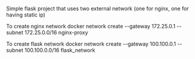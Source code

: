 Simple flask project that uses two external network (one for nginx, one for having static ip)

To create nginx network
docker network create --gateway 172.25.0.1 --subnet 172.25.0.0/16 nginx-proxy

To create flask network
docker network create --gateway 100.100.0.1 --subnet 100.100.0.0/16 flask_network

